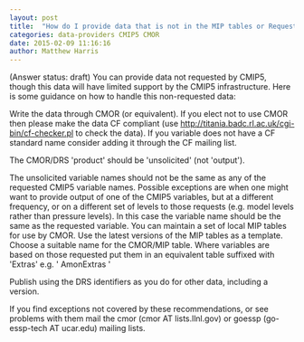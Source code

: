 ```yaml
---
layout: post
title:  "How do I provide data that is not in the MIP tables or Requested Variables list??"
categories: data-providers CMIP5 CMOR
date: 2015-02-09 11:16:16
author: Matthew Harris
---
```


(Answer status: draft)
You can provide data not requested by CMIP5, though this data will have limited support by the CMIP5 infrastructure. Here is some guidance on how to handle this non-requested data:

Write the data through CMOR (or equivalent). If you elect not to use CMOR then please make the data CF compliant (use http://titania.badc.rl.ac.uk/cgi-bin/cf-checker.pl to check the data). If you variable does not have a CF standard name consider adding it through the CF mailing list.

The CMOR/DRS 'product' should be 'unsolicited' (not 'output').

The unsolicited variable names should not be the same as any of the requested CMIP5 variable names. Possible exceptions are when one might want to provide output of one of the CMIP5 variables, but at a different frequency, or on a different set of levels to those requests (e.g. model levels rather than pressure levels). In this case the variable name should be the same as the requested variable.
You can maintain a set of local MIP tables for use by CMOR. Use the latest versions of the MIP tables as a template.
Choose a suitable name for the CMOR/MIP table. Where variables are based on those requested put them in an equivalent table suffixed with 'Extras' e.g. ' AmonExtras '

Publish using the DRS identifiers as you do for other data, including a version.

If you find exceptions not covered by these recommendations, or see problems with them mail the cmor (cmor AT lists.llnl.gov) or goessp (go-essp-tech AT ucar.edu) mailing lists.

